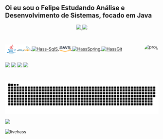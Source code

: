 ##    Oi eu sou o Felipe Estudando Análise e Desenvolvimento de Sistemas, focado em Java


<div align="center">
  <a href="https://github.com/livehass">
  <img height="145em" src="https://github-readme-stats.vercel.app/api?username=livehass&show_icons=true&theme=tokyonight&include_all_commits=true&count_private=true"/>
  <img height="145em" src="https://github-readme-stats.vercel.app/api/top-langs/?username=livehass&layout=compact&langs_count=7&theme=tokyonight"/>
</div>


##


</div>
<div style="display: inline_block"><br>
  <img align="center" alt="Hass-java" height="30" width="40" src="https://raw.githubusercontent.com/devicons/devicon/master/icons/java/java-original.svg">
  <img align="center" alt="Hass-Sql" height="30" width="40" src="https://raw.githubusercontent.com/devicons/devicon/master/icons/mysql/mysql-original-wordmark.svg">
  <img align="center" alt="Hass-SqlS" height="30" width="40" src="https://www.svgrepo.com/show/303229/microsoft-sql-server-logo.svg">
  <img align="center" alt="Hass-AWSL" height="30" width="40" src="https://raw.githubusercontent.com/devicons/devicon/master/icons/amazonwebservices/amazonwebservices-original-wordmark.svg"<
  <img align="center" alt="Hass-Azu" height="40" width="40" src="https://www.vectorlogo.zone/logos/microsoft_azure/microsoft_azure-icon.svg">
  <img align="center" alt="HassSpring" height="40" width="40" src="https://www.vectorlogo.zone/logos/springio/springio-icon.svg">
  <img align="center" alt="HassGit" height="40" width="40" src="https://www.vectorlogo.zone/logos/git-scm/git-scm-icon.svg">
  <img align="right" alt="prog" height="120" style="border-radius:50px;" src="https://media.tenor.com/5ry-200hErMAAAAd/hacker-hacker-man.gif?width=676&height=676">
</div>

##

<div> 
  <a href="https://www.instagram.com/felipe.siper/" target="_blank"><img src="https://img.shields.io/badge/-Instagram-%23E4405F?style=for-the-badge&logo=instagram&logoColor=white" target="_blank"></a>
 	<a href="https://www.twitch.tv/sieuus" target="_blank"><img src="https://img.shields.io/badge/Twitch-9146FF?style=for-the-badge&logo=twitch&logoColor=white" target="_blank"></a>
 <a href = "mailto:Silva.felipe12@hotmail.com"><img src="https://img.shields.io/badge/Microsoft_Outlook-0078D4?style=for-the-badge&logo=microsoft-outlook&logoColor=white" target="_blank"></a>
  <a href="https://www.linkedin.com/in/jorge-felipe-silva-26b29b11a/" target="_blank"><img src="https://img.shields.io/badge/-LinkedIn-%230077B5?style=for-the-badge&logo=linkedin&logoColor=white" target="_blank"></a> 
 
  ![Snake animation](https://github.com/livehass/livehass/blob/output/github-contribution-grid-snake.svg)
 
</div>
<a href="https://github.com/livehass?tab=repositories" target="_blank"><img src="https://img.shields.io/badge/Meus-projetos-green" target="_blank"></a><p align="left"> <img src="https://komarev.com/ghpvc/?username=livehass&label=Profile%20views&color=0e75b6&style=flat" alt="livehass" /> </p>


